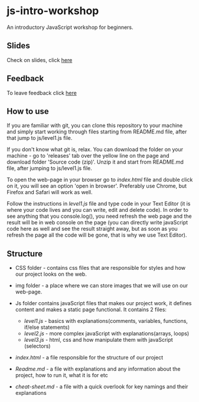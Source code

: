 # js-intro-workshop

An introductory JavaScript workshop for beginners.

## Slides

Check on slides, click [here](https://slides.com/tanyabutenko/ngs-intro/)


## Feedback

To leave feedback click [here](https://goo.gl/forms/4XsCkGRtaPJxgdvg2)


## How to use

If you are familiar with git, you can clone this repository to your machine and simply start working
through files starting from README.md file, after that jump to js/level1.js file.


If you don't know what git is, relax. You can download the folder on your machine - go to
'releases' tab over the yellow line on the page and download folder 'Source code (zip)'.
Unzip it and start from README.md file, after jumping to js/level1.js file.


To open the web-page in your browser go to _index.html_ file and double click on it, you will see
an option 'open in browser'. Preferably use Chrome, but Firefox and Safari will work as well.

Follow the instructions in _level1.js_ file and type code in your Text Editor (it is where your code lives and you can write, edit and delete code). In order to see anything that you console.log(), you need refresh the web page and the result will be in web console on the page (you can directly write javaScript code here as well and see the result straight away, but as soon as you refresh the page all the code will be gone, that is why we use Text Editor).



## Structure

- CSS folder - contains css files that are responsible for styles and how our project looks on the web.

- img folder - a place where we can store images that we will use on our web-page.

- Js folder contains javaScript files that makes our project work, it defines content and makes a static page functional.
    It contains 2 files:
    - _level1.js_ - basics with explanations(comments, variables, functions, if/else statements)
    - _level2.js_ - more complex javaScript with explanations(arrays, loops)
    - _level3.js_ - html, css and how manipulate them with javaScript (selectors)

- _index.html_ - a file responsible for the structure of our project

- _Readme.md_ - a file with explanations and any information about the project, how to run it, what it is for etc

- _cheat-sheet.md_ - a file with a quick overlook for key namings and their explanations
